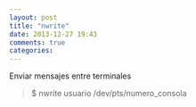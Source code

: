 ```yaml
---
layout: post
title: "nwrite"
date: 2013-12-27 19:43
comments: true
categories: 
---
```

Enviar mensajes entre terminales

>$ nwrite usuario /dev/pts/numero_consola

